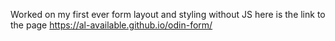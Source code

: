 Worked on my first ever form layout and styling without JS 
here is the link to the page https://al-available.github.io/odin-form/